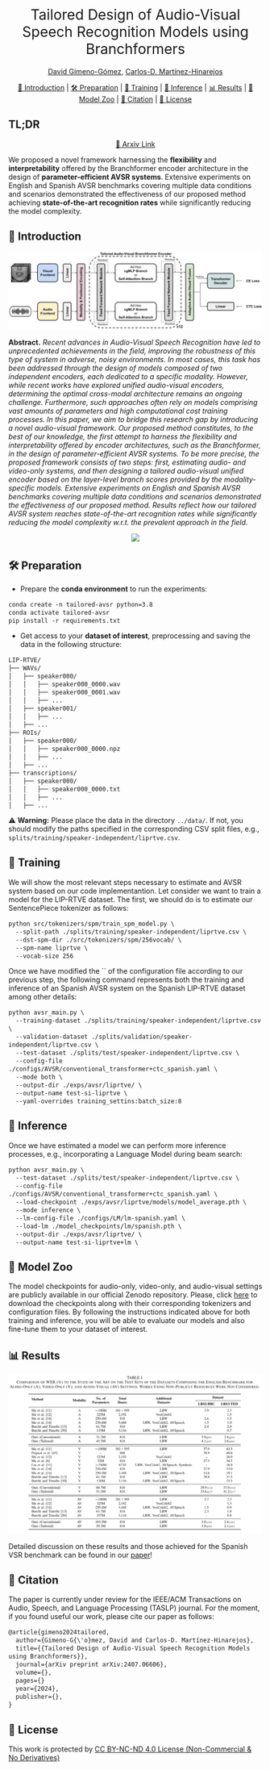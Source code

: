 <h1 align="center"><span style="font-weight:normal">Tailored Design of Audio-Visual<br />Speech Recognition Models using Branchformers</h1>  

  <div align="center">
    
[David Gimeno-Gómez](https://scholar.google.es/citations?user=DVRSla8AAAAJ&hl=en), [Carlos-D. Martínez-Hinarejos](https://scholar.google.es/citations?user=M_EmUoIAAAAJ&hl=en)
</div>

<div align="center">
  
[📘 Introduction](#intro) |
[🛠️ Preparation](#preparation) |
[💪 Training](#training) |
[🔮 Inference](#inference) |
[📊 Results](#results) |
[🦒 Model Zoo](#modelzoo) |
[📖 Citation](#citation) |
[📝 License](#license)
</div>


## <a name="tldr"> </a> TL;DR 
<div align="center">
  
  [📜 Arxiv Link](https://arxiv.org/abs/2407.06606)
</div>

We proposed a novel framework harnessing the **flexibility** and **interpretability** offered by the Branchformer encoder architecture in the design of **parameter-efficient AVSR systems**. Extensive experiments on English and Spanish AVSR benchmarks covering multiple data conditions and scenarios demonstrated the effectiveness of our proposed method achieving **state-of-the-art recognition rates** while significantly reducing the model complexity.

## <a name="intro"></a> 📘 Introduction

<div align="center"> <img src="docs/tailored_arch.png"> </div>

**Abstract.** _Recent advances in Audio-Visual Speech Recognition have led to unprecedented achievements in the field, improving the robustness of this type of system in adverse, noisy environments. In most cases, this task has been addressed through the design of models composed of two independent encoders, each dedicated to a specific modality. However, while recent works have explored unified audio-visual encoders, determining the optimal cross-modal architecture remains an ongoing challenge. Furthermore, such approaches often rely on models comprising vast amounts of parameters and high computational cost training processes. In this paper, we aim to bridge this research gap by introducing a novel audio-visual framework. Our proposed method constitutes, to the best of our knowledge, the first attempt to harness the flexibility and interpretability offered by encoder architectures, such as the Branchformer, in the design of parameter-efficient AVSR systems. To be more precise, the proposed framework consists of two steps: first, estimating audio- and video-only systems, and then designing a tailored audio-visual unified encoder based on the layer-level branch scores provided by the modality-specific models. Extensive experiments on English and Spanish AVSR benchmarks covering multiple data conditions and scenarios demonstrated the effectiveness of our proposed method. Results reflect how our tailored AVSR system reaches state-of-the-art recognition rates while significantly reducing the model complexity w.r.t. the prevalent approach in the field._


<div align="center"> <img src="docs/branchformer_scores.gif"> </div>

## <a name="preparation"></a> 🛠️ Preparation

- Prepare the **conda environment** to run the experiments:

```
conda create -n tailored-avsr python=3.8
conda activate tailored-avsr
pip install -r requirements.txt
```

- Get access to your **dataset of interest**, preprocessing and saving the data in the following structure:
  
```
LIP-RTVE/
├── WAVs/
│   ├── speaker000/
│   │   ├── speaker000_0000.wav
│   │   ├── speaker000_0001.wav
│   │   ├── ...
│   ├── speaker001/
│   │   ├── ...
│   ├── ...
├── ROIs/
│   ├── speaker000/
│   │   ├── speaker000_0000.npz
│   │   ├── ...
│   ├── ...
├── transcriptions/
│   ├── speaker000/
│   │   ├── speaker000_0000.txt
│   │   ├── ...
│   ├── ...
```

⚠️ **Warning:** Please place the data in the directory `../data/`. If not, you should modify the paths specified in the corresponding CSV split files, e.g., `splits/training/speaker-independent/liprtve.csv`.

## <a name="training"></a> 💪 Training

We will show the most relevant steps necessary to estimate and AVSR system based on our code implementantion. Let consider we want to train a model for the LIP-RTVE dataset. The first, we should do is to estimate our SentencePiece tokenizer as follows:

```
python src/tokenizers/spm/train_spm_model.py \
  --split-path ./splits/training/speaker-independent/liprtve.csv \
  --dst-spm-dir ./src/tokenizers/spm/256vocab/ \
  --spm-name liprtve \
  --vocab-size 256

```

Once we have modified the `` of the configuration file according to our previous step, the following command represents both the training and inference of an Spanish AVSR system on the Spanish LIP-RTVE dataset among other details:

```
python avsr_main.py \
  --training-dataset ./splits/training/speaker-independent/liprtve.csv \
  --validation-dataset ./splits/validation/speaker-independent/liprtve.csv \
  --test-dataset ./splits/test/speaker-independent/liprtve.csv \
  --config-file ./configs/AVSR/conventional_transformer+ctc_spanish.yaml \
  --mode both \
  --output-dir ./exps/avsr/liprtve/ \
  --output-name test-si-liprtve \
  --yaml-overrides training_settins:batch_size:8
```

## <a name="inference"></a> 🔮 Inference

Once we have estimated a model we can perform more inference processes, e.g., incorporating a Language Model during beam search:

```
python avsr_main.py \
  --test-dataset ./splits/test/speaker-independent/liprtve.csv \
  --config-file ./configs/AVSR/conventional_transformer+ctc_spanish.yaml \
  --load-checkpoint ./exps/avsr/liprtve/models/model_average.pth \
  --mode inference \
  --lm-config-file ./configs/LM/lm-spanish.yaml \
  --load-lm ./model_checkpoints/lm/spanish.pth \
  --output-dir ./exps/avsr/liprtve/ \
  --output-name test-si-liprtve+lm \
```

## <a name="modelzoo"></a> 🦒 Model Zoo

The model checkpoints for audio-only, video-only, and audio-visual settings are publicly available in our official Zenodo repository. Please, click [here](https://zenodo.org/records/12772516) to download the checkpoints along with their corresponding tokenizers and configuration files. By following the instructions indicated above for both training and inference, you will be able to evaluate our models and also fine-tune them to your dataset of interest.

## <a name="results"></a> 📊 Results

<div align="center"> <img src="docs/english_results.png"> </div>

Detailed discussion on these results and those achieved for the Spanish VSR benchmark can be found in our [paper](https://arxiv.org/abs/2407.06606)!

## <a name="citation"></a> 📖 Citation

The paper is currently under review for the IEEE/ACM Transactions on Audio, Speech, and Language Processing (TASLP) journal. For the moment, if you found useful our work, please cite our paper as follows:

```
@article{gimeno2024tailored,
  author={Gimeno-G{\'o}mez, David and Carlos-D. Martínez-Hinarejos},
  title={{Tailored Design of Audio-Visual Speech Recognition Models using Branchformers}},
  journal={arXiv preprint arXiv:2407.06606},
  volume={},
  pages={}
  year={2024},
  publisher={},
}
```

## <a name="license"></a> 📝 License

This work is protected by [CC BY-NC-ND 4.0 License (Non-Commercial & No Derivatives)](LICENSE)
